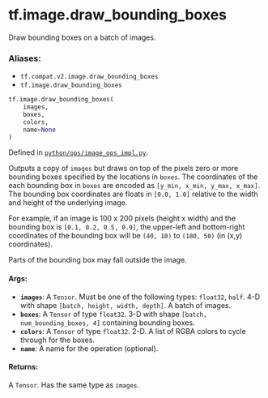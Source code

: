 <div itemscope itemtype="http://developers.google.com/ReferenceObject">
<meta itemprop="name" content="tf.image.draw_bounding_boxes" />
<meta itemprop="path" content="Stable" />
</div>

# tf.image.draw_bounding_boxes

Draw bounding boxes on a batch of images.

### Aliases:

* `tf.compat.v2.image.draw_bounding_boxes`
* `tf.image.draw_bounding_boxes`

``` python
tf.image.draw_bounding_boxes(
    images,
    boxes,
    colors,
    name=None
)
```



Defined in [`python/ops/image_ops_impl.py`](/code/stable/tensorflow/python/ops/image_ops_impl.py).

<!-- Placeholder for "Used in" -->

Outputs a copy of `images` but draws on top of the pixels zero or more
bounding boxes specified by the locations in `boxes`. The coordinates of the
each bounding box in `boxes` are encoded as `[y_min, x_min, y_max, x_max]`.
The bounding box coordinates are floats in `[0.0, 1.0]` relative to the width
and height of the underlying image.

For example, if an image is 100 x 200 pixels (height x width) and the bounding
box is `[0.1, 0.2, 0.5, 0.9]`, the upper-left and bottom-right coordinates of
the bounding box will be `(40, 10)` to `(180, 50)` (in (x,y) coordinates).

Parts of the bounding box may fall outside the image.

#### Args:


* <b>`images`</b>: A `Tensor`. Must be one of the following types: `float32`, `half`.
  4-D with shape `[batch, height, width, depth]`. A batch of images.
* <b>`boxes`</b>: A `Tensor` of type `float32`. 3-D with shape `[batch,
  num_bounding_boxes, 4]` containing bounding boxes.
* <b>`colors`</b>: A `Tensor` of type `float32`. 2-D. A list of RGBA colors to cycle
  through for the boxes.
* <b>`name`</b>: A name for the operation (optional).


#### Returns:

A `Tensor`. Has the same type as `images`.
